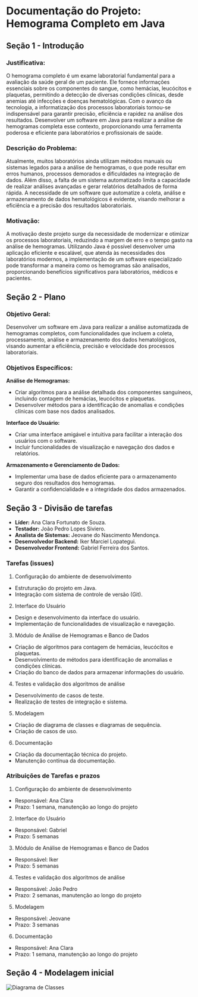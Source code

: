 # Documentação do Projeto: Hemograma Completo em Java

## Seção 1 - Introdução

### Justificativa:

O hemograma completo é um exame laboratorial fundamental para a avaliação da saúde geral de um paciente. Ele fornece informações essenciais sobre os componentes do sangue, como hemácias, leucócitos e plaquetas, permitindo a detecção de diversas condições clínicas, desde anemias até infecções e doenças hematológicas. Com o avanço da tecnologia, a informatização dos processos laboratoriais tornou-se indispensável para garantir precisão, eficiência e rapidez na análise dos resultados. Desenvolver um software em Java para realizar a análise de hemogramas completa esse contexto, proporcionando uma ferramenta poderosa e eficiente para laboratórios e profissionais de saúde.


### Descrição do Problema:

Atualmente, muitos laboratórios ainda utilizam métodos manuais ou sistemas legados para a análise de hemogramas, o que pode resultar em erros humanos, processos demorados e dificuldades na integração de dados. Além disso, a falta de um sistema automatizado limita a capacidade de realizar análises avançadas e gerar relatórios detalhados de forma rápida. A necessidade de um software que automatize a coleta, análise e armazenamento de dados hematológicos é evidente, visando melhorar a eficiência e a precisão dos resultados laboratoriais.


### Motivação:

A motivação deste projeto surge da necessidade de modernizar e otimizar os processos laboratoriais, reduzindo a margem de erro e o tempo gasto na análise de hemogramas. Utilizando Java é possível desenvolver uma aplicação eficiente e escalável, que atenda às necessidades dos laboratórios modernos, a implementação de um software especializado pode transformar a maneira como os hemogramas são analisados, proporcionando benefícios significativos para laboratórios, médicos e pacientes.



## Seção 2 - Plano

### Objetivo Geral:

Desenvolver um software em Java para realizar a análise automatizada de hemogramas completos, com funcionalidades que incluem a coleta, processamento, análise e armazenamento dos dados hematológicos, visando aumentar a eficiência, precisão e velocidade dos processos laboratoriais.


### Objetivos Específicos:

**Análise de Hemogramas:**

- Criar algoritmos para a análise detalhada dos componentes sanguíneos, incluindo contagem de hemácias, leucócitos e plaquetas.
- Desenvolver métodos para a identificação de anomalias e condições clínicas com base nos dados analisados.

**Interface do Usuário:**

- Criar uma interface amigável e intuitiva para facilitar a interação dos usuários com o software.
- Incluir funcionalidades de visualização e navegação dos dados e relatórios.

**Armazenamento e Gerenciamento de Dados:**

- Implementar uma base de dados eficiente para o armazenamento seguro dos resultados dos hemogramas.
- Garantir a confidencialidade e a integridade dos dados armazenados.



## Seção 3 - Divisão de tarefas

- **Líder:** Ana Clara Fortunato de Souza.
- **Testador:** João Pedro Lopes Siviero.
- **Analista de Sistemas:** Jeovane do Nascimento Mendonça.
- **Desenvolvedor Backend:** Iker Marciel Lopategui.
- **Desenvolvedor Frontend:** Gabriel Ferreira dos Santos.

### Tarefas (issues)

1. Configuração do ambiente de desenvolvimento
  - Estruturação do projeto em Java.
  - Integração com sistema de controle de versão (Git).
     
2. Interface do Usuário
  - Design e desenvolvimento da interface do usuário.
  - Implementação de funcionalidades de visualização e navegação.
    
3. Módulo de Análise de Hemogramas e Banco de Dados
  - Criação de algoritmos para contagem de hemácias, leucócitos e plaquetas.
  - Desenvolvimento de métodos para identificação de anomalias e condições clínicas.
  - Criação do banco de dados para armazenar informações do usuário. 

4. Testes e validação dos algoritmos de análise
  - Desenvolvimento de casos de teste.
  - Realização de testes de integração e sistema.

5. Modelagem
  - Criação de diagrama de classes e diagramas de sequência.
  - Criação de casos de uso.

6. Documentação
  - Criação da documentação técnica do projeto.
  - Manutenção contínua da documentação.

### Atribuições de Tarefas e prazos

1. Configuração do ambiente de desenvolvimento
  - Responsável: Ana Clara
  - Prazo: 1 semana, manutenção ao longo do projeto
     
2. Interface do Usuário
  - Responsável: Gabriel
  - Prazo: 5 semanas
    
3. Módulo de Análise de Hemogramas e Banco de Dados
  - Responsável: Iker
  - Prazo: 5 semanas 

4. Testes e validação dos algoritmos de análise
  - Responsável: João Pedro
  - Prazo: 2 semanas, manutenção ao longo do projeto

5. Modelagem
  - Responsável: Jeovane
  - Prazo: 3 semanas

6. Documentação
  - Responsável: Ana Clara
  - Prazo: 1 semana, manutenção ao longo do projeto



## Seção 4 - Modelagem inicial

![Diagrama de Classes](https://drive.google.com/file/d/1dheZCZQjnMnPMay5JewdE30-bxwb5a5f/view?usp=sharing)
